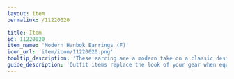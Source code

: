 ```yaml
---
layout: item
permalink: /11220020

title: Item
id: 11220020
item_name: 'Modern Hanbok Earrings (F)'
icon_url: 'item/icon/11220020.png'
tooltip_description: 'These earring are a modern take on a classic design.'
guide_description: 'Outfit items replace the look of your gear when equipped.'
---
```

